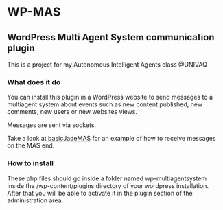 # WP-MAS
## WordPress Multi Agent System communication plugin

This is a project for my Autonomous Intelligent Agents class @UNIVAQ

### What does it do
You can install this plugin in a WordPress website to send messages to a
multiagent system about events such as new content published, new comments,
new users or new websites views.

Messages are sent via sockets.

Take a look at [basicJadeMAS](https://github.com/FrancescoManfredi/basicJadeMAS)
for an example of how to receive messages on the MAS end.

### How to install
These php files should go inside a folder named wp-multiagentsystem inside the
/wp-content/plugins directory of your wordpress installation.  
After that you will be able to activate it in the plugin section of the administration area.